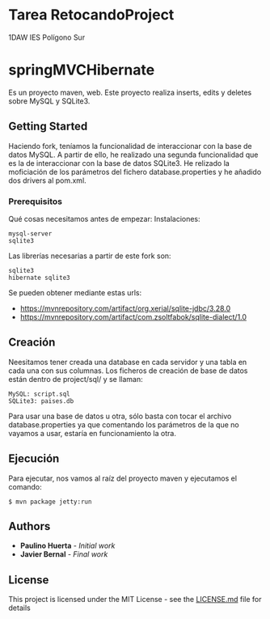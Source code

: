 # Tarea RetocandoProject
1DAW IES Polígono Sur

# springMVCHibernate
Es un proyecto maven, web.
Este proyecto realiza inserts, edits y deletes sobre MySQL y SQLite3.

## Getting Started
Haciendo fork, teníamos la funcionalidad de interaccionar con la base de datos MySQL. A partir de ello, he realizado una segunda funcionalidad que es la de interaccionar con la base de datos SQLite3.
He relizado la moficiación de los parámetros del fichero database.properties y he añadido dos drivers al pom.xml.

### Prerequisitos

Qué cosas necesitamos antes de empezar:
Instalaciones:
```
mysql-server
sqlite3 
```

Las librerías necesarias a partir de este fork son:
```
sqlite3
hibernate sqlite3
```

Se pueden obtener mediante estas urls:
* https://mvnrepository.com/artifact/org.xerial/sqlite-jdbc/3.28.0
* https://mvnrepository.com/artifact/com.zsoltfabok/sqlite-dialect/1.0


## Creación
Neesitamos tener creada una database en cada servidor y una tabla en cada una con sus columnas.
Los ficheros de creación de base de datos están dentro de project/sql/ y se llaman:
```
MySQL: script.sql
SQLite3: paises.db
```
Para usar una base de datos u otra, sólo basta con tocar el archivo database.properties ya que comentando los parámetros de la que no vayamos a usar, estaría en funcionamiento la otra.

## Ejecución

Para ejecutar, nos vamos al raíz del proyecto maven y ejecutamos el comando:
```
$ mvn package jetty:run
```

## Authors

* **Paulino Huerta** - *Initial work* 
* **Javier Bernal** - *Final work* 

## License

This project is licensed under the MIT License - see the [LICENSE.md](LICENSE.md) file for details

